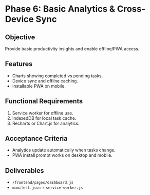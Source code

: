 # Phase 6: Basic Analytics & Cross-Device Sync

## Objective

Provide basic productivity insights and enable offline/PWA access.

## Features
- Charts showing completed vs pending tasks.
- Device sync and offline caching.
- Installable PWA on mobile.

## Functional Requirements
1. Service worker for offline use.
2. IndexedDB for local task cache.
3. Recharts or Chart.js for analytics.

## Acceptance Criteria
- Analytics update automatically when tasks change.
- PWA install prompt works on desktop and mobile.

## Deliverables
- `/frontend/pages/dashboard.js`  
- `manifest.json` + `service-worker.js`

<!-- End of file -->